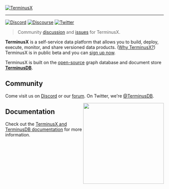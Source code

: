 [![TerminusX](https://assets.terminusdb.com/readmes/terminusx/header.gif)][dashboard]

---

[![Discord](https://img.shields.io/discord/689805612053168129?label=Discord&logo=Discord&style=plastic)](https://discord.gg/yTJKAma)
[![Discourse](https://img.shields.io/discourse/topics?color=yellow&logo=Discourse&server=https%3A%2F%2Fdiscuss.terminusdb.com%2F&style=plastic)](https://discuss.terminusdb.com/)
[![Twitter](https://img.shields.io/twitter/follow/terminusdb?color=skyblue&label=Follow%20on%20Twitter&logo=twitter&style=flat)](https://twitter.com/TerminusDB)

> Community [discussion][discussions] and [issues][issues] for TerminusX.

[discussions]: https://github.com/terminusdb/terminusx/discussions
[issues]: https://github.com/terminusdb/terminusx/issues

**TerminusX** is a self-service data platform that allows you to build, deploy,
execute, monitor, and share versioned data products. ([Why TerminusX?][why])
TerminusX is in public beta and you can [sign up now][dashboard].

[why]: https://terminusdb.com/why-terminus/
[dashboard]: https://dashboard.terminusdb.com/

TerminusX is built on the [open-source][terminusdb-repo] graph database and
document store [**TerminusDB**][terminusdb].

[terminusdb]: https://terminusdb.com/
[terminusdb-repo]: https://github.com/terminusdb/terminusdb

## Community

Come visit us on [Discord][discord] or our [forum][forum]. On Twitter, we're
[@TerminusDB][twitter].

<img align="right" src="https://assets.terminusdb.com/images/TerminusDB%20color%20mascot.png" width="256px"/>

[discord]: https://discord.gg/yTJKAma
[forum]: https://discuss.terminusdb.com
[twitter]: https://twitter.com/TerminusDB

## Documentation

Check out the [TerminusX and TerminusDB documentation][documentation] for more information.

[documentation]: https://terminusdb.com/docs/
